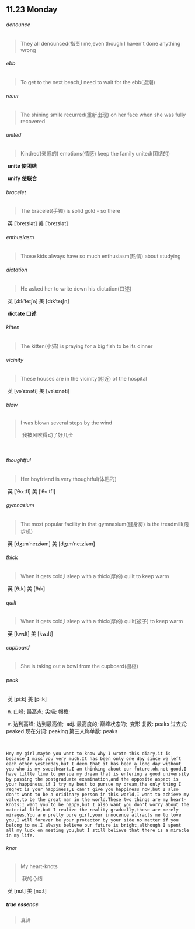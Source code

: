 ## 11.23 Monday

###### denounce

> They all denounced(指责) me,even though I haven't done anything wrong

###### ebb

> To get to the next beach,I need to wait for the ebb(退潮)

###### recur

> The shining smile recurred(重新出现) on her face when she was fully recovered

###### united

> Kindred(亲戚的) emotions(情感) keep the family united(团结的)

​	**unite	使团结**

​	**unify	使联合**

###### bracelet

> The bracelet(手镯) is solid gold - so there

​	英 [ˈbreɪslət]   美 [ˈbreɪslət] 

###### enthusiasm

> Those kids always have so much enthusiasm(热情) about studying

###### dictation

> He asked her to write down his dictation(口述)

​	英 [dɪkˈteɪʃn]   美 [dɪkˈteɪʃn] 

​	**dictate	口述**

###### kitten

> The kitten(小猫) is praying for a big fish to be its dinner

###### vicinity

> These houses are in the vicinity(附近) of the hospital

​	英 [vəˈsɪnəti]   美 [vəˈsɪnəti] 



###### blow

> I was blown several steps by the wind
>
> ​	我被风吹得动了好几步

​	

###### thoughtful

> Her boyfriend is very thoughtful(体贴的)

​	英 [ˈθɔːtfl]   美 [ˈθɔːtfl] 

###### gymnasium

> The most popular facility in that gymnasium(健身房) is the treadmill(跑步机)

​	英 [dʒɪmˈneɪziəm]   美 [dʒɪmˈneɪziəm] 

###### thick

> When it gets cold,I sleep with a thick(厚的) quilt to keep warm

​	英 [θɪk]   美 [θɪk] 

###### quilt

> When it gets cold,I sleep with a thick(厚的) quilt(被子) to keep warm

​	英 [kwɪlt]   美 [kwɪlt] 

###### cupboard

> She is taking out a bowl from the cupboard(橱柜)

###### peak

​	英 [piːk]   美 [piːk] 

​	n.  山峰; 最高点; 尖端; 帽檐;

​	v.  达到高峰; 达到最高值;
​	adj.  最高度的; 巅峰状态的;
​	变形 复数: peaks 过去式: peaked 现在分词: peaking 第三人称单数: peaks

​	



























```
Hey my girl,maybe you want to know why I wrote this diary,it is because I miss you very much.It has been only one day since we left each other yesterday,but I deem that it has been a long day without you who is my sweetheart.I am thinking about our future,oh,not good,I have little time to persue my dream that is entering a good university by passing the postgraduate examination,and the opposite aspect is your happiness,if I try my best to pursue my dream,the only thing I regret is your happiness,I can't give you happiness now,but I also don't want to be a oridinary person in this world,I want to achieve my value,to be the great man in the world.These two things are my heart-knots:I want you to be happy,but I also want you don't worry about the material life,but I realize the reality gradually,these are merely mirages.You are pretty pure girl,your innocence attracts me to love you,I will forever be your protector by your side no matter if you belong to me.I always believe our future is bright,although I spent all my luck on meeting you,but I still believe that there is a miracle in my life.
```



###### knot

> My heart-knots
>
> ​	我的心结

​	英 [nɒt]   美 [nɑːt] 



##### true essence

> 真谛

